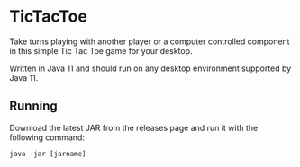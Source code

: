 # TicTacToe
Take turns playing with another player or a computer controlled component in this simple Tic Tac Toe game for your desktop.

Written in Java 11 and should run on any desktop environment supported by Java 11.

## Running
Download the latest JAR from the releases page and run it with the following command:

```
java -jar [jarname]
```
